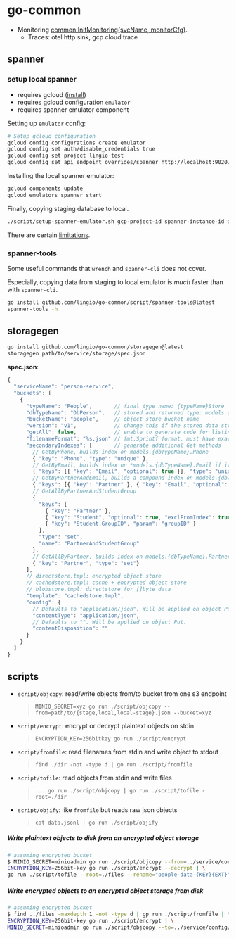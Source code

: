 # go-common

- Monitoring [common.InitMonitoring(svcName, monitorCfg)](trace.go#L56).
  - Traces: otel http sink, gcp cloud trace

## spanner

### setup local spanner

- requires gcloud ([install](https://cloud.google.com/sdk/docs/install))
- requires gcloud configuration `emulator`
- requires spanner emulator component

Setting up `emulator` config:
```bash
# Setup gcloud configuration
gcloud config configurations create emulator
gcloud config set auth/disable_credentials true
gcloud config set project lingio-test
gcloud config set api_endpoint_overrides/spanner http://localhost:9020/
```

Installing the local spanner emulator:
```bash
gcloud components update
gcloud emulators spanner start
```

Finally, copying staging database to local.
```bash
./script/setup-spanner-emulator.sh gcp-project-id spanner-instance-id database-name
```

There are certain [limitations](https://cloud.google.com/spanner/docs/emulator#limitations).

### spanner-tools

Some useful commands that `wrench` and `spanner-cli` does not cover.

Especially, copying data from staging to local emulator is *much* faster than with `spanner-cli`.

```bash
go install github.com/lingio/go-common/script/spanner-tools@latest
spanner-tools -h
```

## storagegen

```bash
go install github.com/lingio/go-common/storagegen@latest
storagegen path/to/service/storage/spec.json
```

**spec.json**:
```javascript
{
  "serviceName": "person-service",
  "buckets": [
    {
      "typeName": "People",       // final type name: {typeName}Store
      "dbTypeName": "DbPerson",   // stored and returned type: models.{dbTypeName}
      "bucketName": "people",     // object store bucket name
      "version": "v1",            // change this if the stored data structure is changed
      "getAll": false,            // enable to generate code for listing all objects
      "filenameFormat": "%s.json" // fmt.Sprintf format, must have exactly one %s (ID)
      "secondaryIndexes": [       // generate additional Get methods
        // GetByPhone, builds index on models.{dbTypeName}.Phone
        { "key": "Phone", "type": "unique" },
        // GetByEmail, builds index on *models.{dbTypeName}.Email if it not nil
        { "keys": [{ "key": "Email", "optional": true }], "type": "unique" },
        // GetByPartnerAndEmail, builds a compound index on models.{dbTypeName}.Partner and *models.{dbTypeName}.Email if it not nil
        { "keys": [{ "key": "Partner" }, { "key": "Email", "optional": true }], "type": "unique", "name": "PartnerAndEmail" },
        // GetAllByPartnerAndStudentGroup
        {
          "keys": [
            { "key": "Partner" },
            { "key": "Student", "optional": true, "exclFromIndex": true },
            { "key": "Student.GroupID", "param": "groupID" }
          ],
          "type": "set",
          "name": "PartnerAndStudentGroup"
        },
        // GetAllByPartner, builds index on models.{dbTypeName}.Partner
        { "key": "Partner", "type": "set"}
      ],
      // directstore.tmpl: encrypted object store
      // cachedstore.tmpl: cache + encrypted object store
      // blobstore.tmpl: directstore for []byte data
      "template": "cachedstore.tmpl",
      "config": {
        // Defaults to "application/json". Will be applied on object Put.
        "contentType": "application/json",
        // Defaults to "". Will be applied on object Put.
        "contentDisposition": ""
      }
    }
  ]
}
```

## scripts

- `script/objcopy`: read/write objects from/to bucket from one s3 endpoint
  > `MINIO_SECRET=xyz go run ./script/objcopy --from=path/to/{stage,local,local-stage}.json --bucket=xyz`
- `script/encrypt`: encrypt or decrypt plaintext objects on stdin
  > `ENCRYPTION_KEY=256bitkey go run ./script/encrypt`
- `script/fromfile`: read filenames from stdin and write object to stdout
  > `find ./dir -not -type d | go run ./script/fromfile`
- `script/tofile`: read objects from stdin and write files
  > `... go run ./script/objcopy | go run ./script/tofile -root=./dir`
- `script/objify`: like `fromfile` but reads raw json objects
  > `cat data.jsonl | go run ./script/objify`

##### Write plaintext objects to disk from an encrypted object storage

```bash
# assuming encrypted bucket
$ MINIO_SECRET=minioadmin go run ./script/objcopy --from=../service/config/local-stage.json --bucket=people | \
ENCRYPTION_KEY=256bit-key go run ./script/encrypt --decrypt | \
go run ./script/tofile --root=./files --rename="people-data-{KEY}{EXT}"
```

##### Write encrypted objects to an encrypted object storage from disk

```bash
# assuming encrypted bucket
$ find ../files -maxdepth 1 -not -type d | gp run ./script/fromfile | \
ENCRYPTION_KEY=256bit-key go run ./script/encrypt | \
MINIO_SECRET=minioadmin go run ./script/objcopy --to=../service/config/local-stage.json --bucket=people
```
